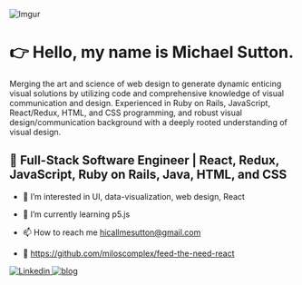 ![Imgur](https://i.imgur.com/vHGHo6F.jpg)

# 👉 Hello, my name is Michael Sutton. 
Merging the art and science of web design to generate dynamic enticing visual solutions by utilizing code and comprehensive knowledge of visual communication and design. Experienced in Ruby on Rails, JavaScript, React/Redux, HTML, and CSS programming, and robust visual design/communication background with a deeply rooted understanding of visual design.

## 👋 Full-Stack Software Engineer | React, Redux, JavaScript, Ruby on Rails, Java, HTML, and CSS

- 👀  I’m interested in UI, data-visualization, web design, React

- 🌱  I’m currently learning p5.js

- 📫  How to reach me hicallmesutton@gmail.com

- :construction: https://github.com/miloscomplex/feed-the-need-react

<a href="https://www.linkedin.com/in/michael-sutton313/">
  <img
    alt="Linkedin"
    src="https://img.shields.io/badge/linkedin-0077B5?logo=linkedin&logoColor=white&style=for-the-badge"
  />
<a href="https://callmesutton.medium.com/">
  <img
    alt="blog"
    src="https://img.shields.io/badge/-Blog-brightgreen?style=for-the-badge"
  />
<!---
miloscomplex/miloscomplex is a ✨ special ✨ repository because its `README.md` (this file) appears on your GitHub profile.
You can click the Preview link to take a look at your changes.
--->

